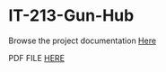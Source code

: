 # IT-213-Gun-Hub
Browse the project documentation [Here](https://drive.google.com/drive/folders/1Pyj3sR-PEz_nqSwJBTzOABYrs3TQ-mTw?usp=sharing)

PDF FILE [HERE](https://easyupload.io/f5cxgw)
